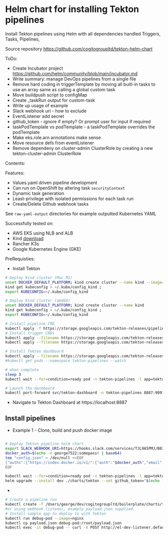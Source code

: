 # Helm chart for installing Tekton pipelines

Install Tekton pipelines using Helm with all dependencies handled Triggers, Tasks, Pipelines,

Source repository https://github.com/cogitogroupltd/tekton-helm-chart

ToDo:
- Create Incubator project https://github.com/helm/community/blob/main/incubator.md
- Write summary: manage DevOps pipelines from a single file
- Remove hard coding in triggerTemplate by moving all buitl-in tasks to use an array same as calling a global custom task
- Move buildpush script to configMap
- Create _taskRun output for custom-task
- Write up usage of example
- Slack webhook uri - how to exclude
- EventListener add secret
- github_token - ignore if empty? Or prompt user for input if required
- taskPodTemplate vs podTemplate - a taskPodTemplate overrides the podTemplate
- Make eks.role.arn annotations make sense
- Move resource defs from eventListener
- Remove dependeny on cluster-admin ClusterRole by creating a new tekton-cluster-admin ClusterRole 


Contents: 

Features:
- Values.yaml driven pipeline development 
- Can run on OpenShift by altering task `securityContext`
- Dynamic task generation
- Least-privilege with isolated permissions for each task run
- Create/Delete Github webhook tasks


See `raw-yaml-output` directories for example outputted Kubernetes YAML 

Successfully tested on:
 - AWS EKS using NLB and ALB
 - Kind [download](https://kind.sigs.k8s.io/)
 - Rancher K3s 
 - Google Kubernetes Engine (GKE)


PreRequisties: 

- Install Tekton


```bash
# Deploy Kind cluster (Mac M1)
unset DOCKER_DEFAULT_PLATFORM; kind create cluster --name kind --image=rossgeorgiev/kind-node-arm64:v1.21.0 
kind get kubeconfig > ~/.kube/config_kind ;
export KUBECONFIG=~/.kube/config_kind

# Deploy Kind cluster (amd64)
unset DOCKER_DEFAULT_PLATFORM; kind create cluster --name kind 
kind get kubeconfig > ~/.kube/config_kind ;
export KUBECONFIG=~/.kube/config_kind

# Install pipeline CRD
kubectl apply -f https://storage.googleapis.com/tekton-releases/pipeline/previous/v0.36.0/release.yaml
# Install trigger CRDs
kubectl apply --filename https://storage.googleapis.com/tekton-releases/triggers/latest/release.yaml
kubectl apply --filename https://storage.googleapis.com/tekton-releases/triggers/latest/interceptors.yaml

# Install Tekton dashboard
kubectl apply --filename https://storage.googleapis.com/tekton-releases/dashboard/latest/tekton-dashboard-release.yaml
#kubectl get pods --namespace tekton-pipelines --watch

# when complete
sleep 3
kubectl wait --for=condition=ready pod -n tekton-pipelines -l app=tekton-dashboard

# Launch the dashboard
kubectl port-forward svc/tekton-dashboard -n tekton-pipelines 8887:9097 &
```

- Navigate to Tekton Dashboard at https://localhost:8887

## Install pipelines



- Example 1 - Clone, build and push docker image

```bash

# Deploy Tekton pipeline helm chart
export SLACK_WEBHOOK_URI=https://hooks.slack.com/services/TJL9A5PMJ/B03KPQ2V4JG/DUMMY
docker_auth=$(echo -n george7522:somepass! | base64)
tee "config.json" > /dev/null <<EOF
{"auths":{"https://index.docker.io/v1/":{"auth":"$docker_auth","email":"george@gcrosby.co.uk"}}}
EOF

kubectl wait --for=condition=ready pod -n tekton-pipelines -l app=tekton-pipelines-controller
helm upgrade --install dev ./charts/tekton --set github_token="$(echo -n "ENTERTOKEN" | base64)"  --set secret_ssh_key="$(cat ~/.ssh/id_rsa)" --set-file=docker_config_json=config.json --values ./examples/tekton-default-build-deploy/values-override.yaml --set secret_slack_webhook_uri=${SLACK_WEBHOOK_URI} --debug

```

- 

```bash
# Create a pipeline run
kubectl create -f /Users/george/dev/cogitogroupltd/boilerplate/charts/tekton/templates/_pipelinerun.yaml 
#or using webhook listener, example payload.json supplied.
# Install sample app to deploy to with Tekton
kubectl run debug-pod --image=nginx 
kubectl cp payload.json debug-pod:/root/payload.json
kubectl exec -it debug-pod -- curl -X POST http://el-dev-listener.default.svc.cluster.local:8080 -H 'X-GitHub-Event: pull_request' -d @/root/payload.json
```